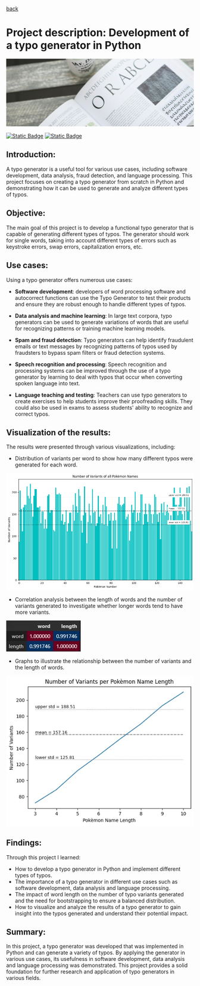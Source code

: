 [back](README.md)
# Project description: Development of a typo generator in Python

![Text](/assets/pexels-kaboompics-com-6061.jpg)<br>

[![Static Badge](https://img.shields.io/badge/Medium-View_on_Medium-%23000000?logo=Medium)](https://medium.com/@georg.vetter.privat/how-to-build-a-typo-generator-from-scratch-in-python-ace485aac18b) [![Static Badge](https://img.shields.io/badge/GitHub-View_on_GitHub-%23181717?logo=GitHub)](https://github.com/GeorgVetterGit/typo_generator)

## Introduction:
A typo generator is a useful tool for various use cases, including software development, data analysis, fraud detection, and language processing. This project focuses on creating a typo generator from scratch in Python and demonstrating how it can be used to generate and analyze different types of typos.

## Objective:
The main goal of this project is to develop a functional typo generator that is capable of generating different types of typos. The generator should work for single words, taking into account different types of errors such as keystroke errors, swap errors, capitalization errors, etc.

## Use cases:
Using a typo generator offers numerous use cases:

+ __Software development__: developers of word processing software and autocorrect functions can use the Typo Generator to test their products and ensure they are robust enough to handle different types of typos.

+ __Data analysis and machine learning__: In large text corpora, typo generators can be used to generate variations of words that are useful for recognizing patterns or training machine learning models.

+ __Spam and fraud detection__: Typo generators can help identify fraudulent emails or text messages by recognizing patterns of typos used by fraudsters to bypass spam filters or fraud detection systems.

+ __Speech recognition and processing__: Speech recognition and processing systems can be improved through the use of a typo generator by learning to deal with typos that occur when converting spoken language into text.

+ __Language teaching and testing__: Teachers can use typo generators to create exercises to help students improve their proofreading skills. They could also be used in exams to assess students' ability to recognize and correct typos.


## Visualization of the results:
The results were presented through various visualizations, including:
+ Distribution of variants per word to show how many different typos were generated for each word.<br>

![Text](/assets/typo_generator.png)<br>
+ Correlation analysis between the length of words and the number of variants generated to investigate whether longer words tend to have more variants.<br>

![Text](/assets/corr.webp)<br>
+ Graphs to illustrate the relationship between the number of variants and the length of words.<br>

![Text](/assets/tp.webp)<br>

## Findings:
Through this project I learned:
+ How to develop a typo generator in Python and implement different types of typos.
+ The importance of a typo generator in different use cases such as software development, data analysis and language processing.
+ The impact of word length on the number of typo variants generated and the need for bootstrapping to ensure a balanced distribution.
+ How to visualize and analyze the results of a typo generator to gain insight into the typos generated and understand their potential impact.

## Summary:
In this project, a typo generator was developed that was implemented in Python and can generate a variety of typos. By applying the generator in various use cases, its usefulness in software development, data analysis and language processing was demonstrated. This project provides a solid foundation for further research and application of typo generators in various fields.
